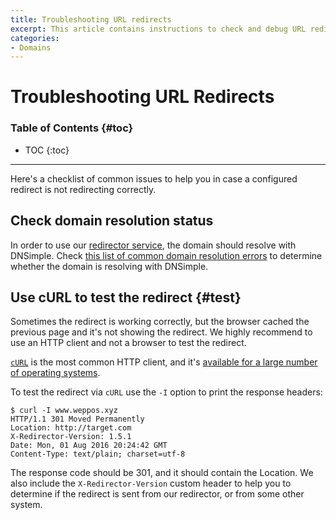 ```yaml
---
title: Troubleshooting URL redirects
excerpt: This article contains instructions to check and debug URL redirect issues.
categories:
- Domains
---
```


# Troubleshooting URL Redirects

### Table of Contents {#toc}

* TOC
{:toc}

---

Here's a checklist of common issues to help you in case a configured redirect is not redirecting correctly.


## Check domain resolution status

In order to use our [redirector service](/articles/redirector), the domain should resolve with DNSimple. Check [this list of common domain resolution errors](/articles/domain-resolution-issues) to determine whether the domain is resolving with DNSimple.


## Use cURL to test the redirect {#test}

Sometimes the redirect is working correctly, but the browser cached the previous page and it's not showing the redirect. We highly recommend to use an HTTP client and not a browser to test the redirect.

[`cURL`](https://curl.haxx.se/) is the most common HTTP client, and it's [available for a large number of operating systems](https://curl.haxx.se/download.html).

To test the redirect via `cURL` use the `-I` option to print the response headers:

```
$ curl -I www.weppos.xyz
HTTP/1.1 301 Moved Permanently
Location: http://target.com
X-Redirector-Version: 1.5.1
Date: Mon, 01 Aug 2016 20:24:42 GMT
Content-Type: text/plain; charset=utf-8
```

The response code should be 301, and it should contain the Location. We also include the `X-Redirector-Version` custom header to help you to determine if the redirect is sent from our redirector, or from some other system.
